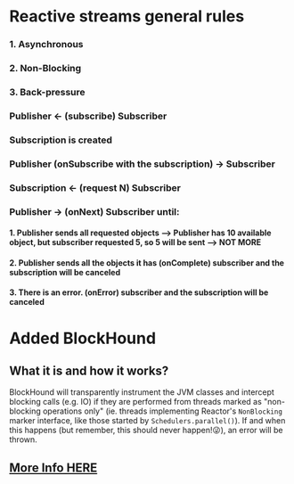 
# Reactive streams general rules
 ### 1. Asynchronous
 ### 2. Non-Blocking
 ### 3. Back-pressure
 ### Publisher <- (subscribe) Subscriber
 ### Subscription is created
 ### Publisher (onSubscribe with the subscription) -> Subscriber
 ### Subscription <- (request N) Subscriber
 ### Publisher -> (onNext) Subscriber until:
 #### 1. Publisher sends all requested objects --> Publisher has 10 available object, but subscriber requested 5, so 5 will be sent --> NOT MORE
 #### 2. Publisher sends all the objects it has (onComplete) subscriber and the subscription will be canceled
 #### 3. There is an error. (onError) subscriber and the subscription will be canceled
 
 # Added BlockHound
 ## What it is and how it works?
 BlockHound will transparently instrument the JVM classes and intercept blocking calls (e.g. IO) if they are performed from threads marked as "non-blocking operations only" (ie. threads implementing Reactor's `NonBlocking` marker interface, like those started by `Schedulers.parallel()`). If and when this happens (but remember, this should never happen!:stuck_out_tongue_winking_eye:), an error will be thrown.
 ## [More Info HERE](https://github.com/reactor/BlockHound)
 
